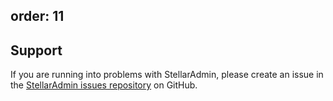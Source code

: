 order: 11
---

## Support

If you are running into problems with StellarAdmin, please create an issue in the [StellarAdmin issues repository](https://github.com/stellar-admin/issues) on GitHub.